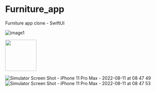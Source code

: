 # Furniture_app
Furniture app clone - SwiftUI

![image1](https://user-images.githubusercontent.com/90626932/184069390-2a96ae07-fba7-4bc5-80c1-8685356409f2.png)

<img src="https://user-images.githubusercontent.com/90626932/184069439-6cb89d52-3cf0-4748-815f-0561b801282f.png" width="100">

![Simulator Screen Shot - iPhone 11 Pro Max - 2022-08-11 at 08 47 49](https://user-images.githubusercontent.com/90626932/184069445-5c63e4dc-13ae-45d7-aaac-c237916a6414.png)
![Simulator Screen Shot - iPhone 11 Pro Max - 2022-08-11 at 08 47 53](https://user-images.githubusercontent.com/90626932/184069452-75be26c1-6ed5-453c-afe6-34ccce300511.png)
